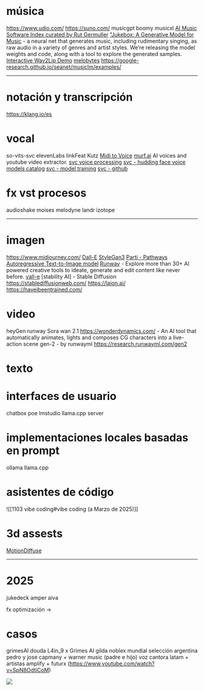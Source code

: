 # música
https://www.udio.com/
https://suno.com/
musicgpt
 boomy 
 musicxl
[AI Music Software Index curated by Rut Germuller](https://docs.google.com/spreadsheets/d/1i2tKVc1iJqmQ0CwwmtIN5Cb16qdTFMl8kFWVuKH3VFk/edit#gid=354150603)
["Jukebox: A Generative Model for Music](https://github.com/openai/jukebox/) - a neural net that generates music, including rudimentary singing, as raw audio in a variety of genres and artist styles. We’re releasing the model weights and code, along with a tool to explore the generated samples.
[Interactive Wav2Lip Demo](https://bhaasha.iiit.ac.in/lipsync/)
[melobytes](https://melobytes.com/)
https://google-research.github.io/seanet/musiclm/examples/


---

# notación y transcripción

https://klang.io/es
# vocal
so-vits-svc
 elevenLabs
 linkFeat 
 Kutz
[Midi to Voice](https://github.com/mathigatti/midi2voice)
[murf.ai](https://murf.ai) AI voices and youtube video extractor.
[svc voice processing](https://colab.research.google.com/drive/1128nhe0empM7u4uo5hbZx5lqjgjG1OSf#scrollTo=oFr2MWaQfR6X)
[svc - hudding face voice models  catalog](https://huggingface.co/QuickWick/Music-AI-Voices/tree/main)
[svc - model training](https://colab.research.google.com/drive/1r9pmTyVepvRn4pohadPEizKY0zoA9E2x?usp=sharing)
[svc - github](https://github.com/svc-develop-team/so-vits-svc)


# fx vst procesos

audioshake 
moises 
melodyne 
landr 
izotope 

---

# imagen
https://www.midjourney.com/
[Dall-E](https://huggingface.co/spaces/dalle-mini/dalle-mini)
[StyleGan3](https://github.com/NVlabs/stylegan3)
[Parti - Pathways Autoregressive Text-to-Image model](https://github.com/google-research/parti)
[Runway](https://runwayml.com/) - Explore more than 30+ AI powered creative tools to ideate, generate and edit content like never before.
[vall-e](https://valle-demo.github.io/)
[stability AI] - Stable Diffusion
https://stablediffusionweb.com/
https://laion.ai/
https://haveibeentrained.com/
# video
heyGen
runway Sora
wan 2.1
https://wonderdynamics.com/  - An AI tool that automatically animates, lights and composes CG characters into a live-action scene
gen-2 - by runwayml
https://research.runwayml.com/gen2

# texto

# interfaces de usuario
chatbox
poe
lmstudio 
llama.cpp server

# implementaciones locales basadas en prompt
ollama
llama.cpp
# asistentes de código

![[1103 vibe coding#vibe coding (a Marzo de 2025)]]


# 3d assests
[MotionDiffuse](https://mingyuan-zhang.github.io/projects/MotionDiffuse.html)


---
# 2025


jukedeck
amper
aiva




fx optimización → 

# casos
grimesAI douda
L4in_9 x Grimes AI
gilda noblex mundial selección argentina
pedro y jose capmany + warner music (padre e hijo)
voz cantora latam + artistas amplify + futurx (https://www.youtube.com/watch?v=SpN8OdtiCoM)

![](https://i.imgur.com/W4SK8o7.png)

